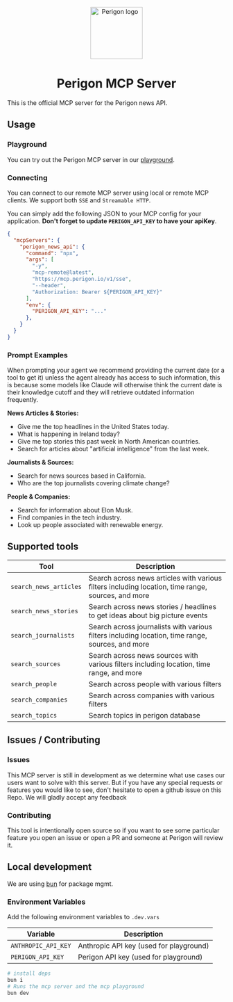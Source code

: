 <p align="center">
  <img src="https://goperigon.com/favicon.ico" width="120" alt="Perigon logo" />
</p>

<h1 align="center">Perigon&nbsp;MCP&nbsp;Server</h1>

This is the official MCP server for the Perigon news API.

## Usage

### Playground

You can try out the Perigon MCP server in our [playground](https://mcp.perigon.io).

### Connecting

You can connect to our remote MCP server using local or remote MCP clients.
We support both `SSE` and `Streamable HTTP`.

You can simply add the following JSON to your MCP config for your application. **Don't forget to update `PERIGON_API_KEY` to
have your apiKey**.

```json
{
  "mcpServers": {
    "perigon_news_api": {
      "command": "npx",
      "args": [
        "-y",
        "mcp-remote@latest",
        "https://mcp.perigon.io/v1/sse",
        "--header",
        "Authorization: Bearer ${PERIGON_API_KEY}"
      ],
      "env": {
        "PERIGON_API_KEY": "..."
      },
    }
  }
}
```

### Prompt Examples

When prompting your agent we recommend providing the current date (or a tool to get it) unless the agent already has access to such information, this is because some models like Claude will otherwise think the current date is their knowledge cutoff and they will retrieve outdated information frequently.

**News Articles & Stories:**
- Give me the top headlines in the United States today.
- What is happening in Ireland today?
- Give me top stories this past week in North American countries.
- Search for articles about "artificial intelligence" from the last week.

**Journalists & Sources:**
- Search for news sources based in California.
- Who are the top journalists covering climate change?

**People & Companies:**
- Search for information about Elon Musk.
- Find companies in the tech industry.
- Look up people associated with renewable energy.


## Supported tools

| Tool | Description |
|------|-------------|
| `search_news_articles` | Search across news articles with various filters including location, time range, sources, and more |
| `search_news_stories` | Search across news stories / headlines to get ideas about big picture events |
| `search_journalists` | Search across journalists with various filters including location, time range, sources, and more |
| `search_sources` | Search across news sources with various filters including location, time range, and more |
| `search_people` | Search across people with various filters |
| `search_companies` | Search across companies with various filters |
| `search_topics` | Search topics in perigon database |

## Issues / Contributing

### Issues

This MCP server is still in development as we determine what use cases our users want to
solve with this server. But if you have any special requests or features you would like to
see, don't hesitate to open a github issue on this Repo. We will gladly accept any feedback

### Contributing

This tool is intentionally open source so if you want to see some particular feature you
open an issue or open a PR and someone at Perigon will review it.

## Local development

We are using [bun](https://bun.sh/) for package mgmt.


### Environment Variables

Add the following environment variables to `.dev.vars`

| Variable | Description |
|----------|-------------|
| `ANTHROPIC_API_KEY` | Anthropic API key (used for playground) |
| `PERIGON_API_KEY` | Perigon API key (used for playground) |

```zsh
# install deps
bun i
# Runs the mcp server and the mcp playground
bun dev
```
